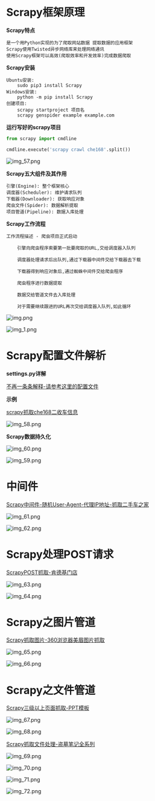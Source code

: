 # Scrapy框架原理

**Scrapy特点**

```text
是一个用Python实现的为了爬取网站数据 提取数据的应用框架
Scrapy使用Twisted异步网络库来处理网络通讯
使用Scrapy框架可以高效(爬取效率和开发效率)完成数据爬取
```

**Scrapy安装**

```text
Ubuntu安装:
    sudo pip3 install Scrapy
Windows安装:
    python -m pip install Scrapy
创建项目:
    scrapy startproject 项目名
    scrapy genspider example example.com
```

**运行写好的scrapy项目**
```python
from scrapy import cmdline

cmdline.execute('scrapy crawl che168'.split())
```
![img_57.png](../Image/img_57.png)

**Scrapy五大组件及其作用**

```text
引擎(Engine): 整个框架核心
调度器(Scheduler): 维护请求队列
下载器(Downloader): 获取响应对象
爬虫文件(Spider): 数据解析提取
项目管道(Pipeline): 数据入库处理
```

**Scrapy工作流程**

```text
工作流程描述 - 爬虫项目正式启动
    
    引擎向爬虫程序索要第一批要爬取的URL,交给调度器入队列
    
    调度器处理请求后出队列,通过下载器中间件交给下载器去下载
    
    下载器得到响应对象后,通过蜘蛛中间件交给爬虫程序
    
    爬虫程序进行数据提取
    
    数据交给管道文件去入库处理
    
    对于需要继续跟进的URL再次交给调度器入队列,如此循环
```

![img.png](../Image/img_19.png)

![img_1.png](../Image/img_20.png)

# Scrapy配置文件解析

**settings.py详解**

[不再一条条解释-请参考这里的配置文件](https://github.com/LiuShiYa-github/PythonSpider/blob/master/07%E7%AC%AC%E4%B8%83%E7%AB%A0%EF%BC%9AScrapy%E6%A1%86%E6%9E%B6%2B%E4%B8%AD%E9%97%B4%E4%BB%B6/Che168-middlewares/Che168/settings.py)


**示例**

[scrapy抓取che168二收车信息](https://github.com/LiuShiYa-github/PythonSpider/tree/master/07%E7%AC%AC%E4%B8%83%E7%AB%A0%EF%BC%9AScrapy%E6%A1%86%E6%9E%B6%2B%E4%B8%AD%E9%97%B4%E4%BB%B6/Che168)

![img_58.png](../Image/img_58.png)

**Scrapy数据持久化**

![img_60.png](../Image/img_60.png)

![img_59.png](../Image/img_59.png)


# 中间件

[Scrapy中间件-随机User-Agent-代理IP地址-抓取二手车之家](https://github.com/LiuShiYa-github/PythonSpider/tree/master/07%E7%AC%AC%E4%B8%83%E7%AB%A0%EF%BC%9AScrapy%E6%A1%86%E6%9E%B6%2B%E4%B8%AD%E9%97%B4%E4%BB%B6/Che168-middlewares "悬停显示")

![img_61.png](../Image/img_61.png)

![img_62.png](../Image/img_62.png)

# Scrapy处理POST请求

[ScrapyPOST抓取-肯德基门店](https://github.com/LiuShiYa-github/PythonSpider/tree/master/07%E7%AC%AC%E4%B8%83%E7%AB%A0%EF%BC%9AScrapy%E6%A1%86%E6%9E%B6%2B%E4%B8%AD%E9%97%B4%E4%BB%B6/KFC "悬停显示")

![img_63.png](../Image/img_63.png)

![img_64.png](../Image/img_64.png)

# Scrapy之图片管道

[Scrapy抓取图片-360浏览器美眉图片抓取](https://github.com/LiuShiYa-github/PythonSpider/tree/master/07%E7%AC%AC%E4%B8%83%E7%AB%A0%EF%BC%9AScrapy%E6%A1%86%E6%9E%B6%2B%E4%B8%AD%E9%97%B4%E4%BB%B6/SO "悬停显示")

![img_65.png](../Image/img_65.png)

![img_66.png](../Image/img_66.png)

# Scrapy之文件管道

[Scrapy三级以上页面抓取-PPT模板](https://github.com/LiuShiYa-github/PythonSpider/tree/master/07%E7%AC%AC%E4%B8%83%E7%AB%A0%EF%BC%9AScrapy%E6%A1%86%E6%9E%B6%2B%E4%B8%AD%E9%97%B4%E4%BB%B6/PPT "悬停显示")

![img_67.png](../Image/img_67.png)

![img_68.png](../Image/img_68.png)


[Scrapy抓取文件处理-盗墓笔记全系列](https://github.com/LiuShiYa-github/PythonSpider/tree/master/07%E7%AC%AC%E4%B8%83%E7%AB%A0%EF%BC%9AScrapy%E6%A1%86%E6%9E%B6%2B%E4%B8%AD%E9%97%B4%E4%BB%B6/Daomu "悬停显示")

![img_69.png](../Image/img_69.png)

![img_70.png](../Image/img_70.png)

![img_71.png](../Image/img_71.png)

![img_72.png](../Image/img_72.png)
